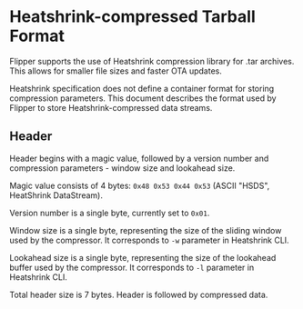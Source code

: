 # Heatshrink-compressed Tarball Format

Flipper supports the use of Heatshrink compression library for .tar archives. This allows for smaller file sizes and faster OTA updates. 

Heatshrink specification does not define a container format for storing compression parameters. This document describes the format used by Flipper to store Heatshrink-compressed data streams.

## Header

Header begins with a magic value, followed by a version number and compression parameters - window size and lookahead size.

Magic value consists of 4 bytes: `0x48 0x53 0x44 0x53` (ASCII "HSDS", HeatShrink DataStream).

Version number is a single byte, currently set to `0x01`.

Window size is a single byte, representing the size of the sliding window used by the compressor. It corresponds to `-w` parameter in Heatshrink CLI.

Lookahead size is a single byte, representing the size of the lookahead buffer used by the compressor. It corresponds to `-l` parameter in Heatshrink CLI.

Total header size is 7 bytes. Header is followed by compressed data.
